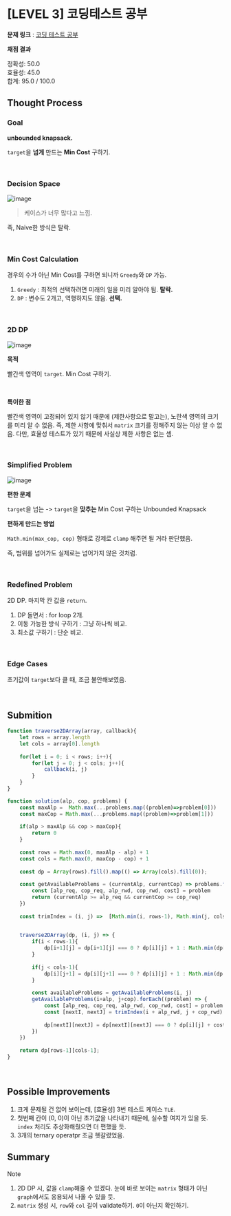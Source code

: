 # [LEVEL 3] 코딩테스트 공부

**문제 링크** : [코딩 테스트 공부](https://school.programmers.co.kr/learn/courses/30/lessons/118668?language=javascript) <br>

**채점 결과**

정확성: 50.0 <br>
효율성: 45.0 <br>
합계: 95.0 / 100.0 <br>

## Thought Process

### Goal

**unbounded knapsack.**

`target`을 **넘게** 만드는 **Min Cost** 구하기.

<br>

### Decision Space
![image](https://github.com/user-attachments/assets/d9c467ba-d521-46a5-9f05-284c6c2f4c53)

> 케이스가 너무 많다고 느낌.

즉, Naive한 방식은 탈락.

<br>

### Min Cost Calculation
경우의 수가 아닌 Min Cost를 구하면 되니까 `Greedy`와 `DP` 가능.

1. `Greedy` : 최적의 선택하려면 미래의 일을 미리 알아야 됨. **탈락.**
2. `DP` : 변수도 2개고, 역행하지도 않음. **선택.**

<br>

### 2D DP

![image](https://github.com/user-attachments/assets/7f3b5b76-190d-4e76-b118-aea79f3b1cfc)

**목적** 

빨간색 영역이 `target`. Min Cost 구하기.

<br>

**특이한 점**

빨간색 영역이 고정되어 있지 않기 때문에 (제한사항으로 말고는), 노란색 영역의 크기를 미리 알 수 없음.
즉, 제한 사항에 맞춰서 `matrix` 크기를 정해주지 않는 이상 알 수 없음.
다만, 효율성 테스트가 있기 때문에 사실상 제한 사항은 없는 셈.

<br>

### Simplified Problem

![image](https://github.com/user-attachments/assets/0b1e8fd0-7a8b-4540-b57e-513474ae2ab2)

**편한 문제**

`target`을 넘는 -> `target`을 **맞추는** Min Cost 구하는 Unbounded Knapsack

**편하게 만드는 방법**

`Math.min(max_cop, cop)` 형태로 강제로 `clamp` 해주면 될 거라 판단했음.

즉, 범위를 넘어가도 실제로는 넘어가지 않은 것처럼.

<br>

### Redefined Problem

2D DP. 마지막 칸 값을 `return`.

1. DP 돌면서 : for loop 2개.
2. 이동 가능한 방식 구하기 : 그냥 하나씩 비교.
3. 최소값 구하기 : 단순 비교.

<br>

### Edge Cases
초기값이 `target`보다 클 때, 조금 불안해보였음.

<br>


## Submition

```js
function traverse2DArray(array, callback){
    let rows = array.length
    let cols = array[0].length
    
    for(let i = 0; i < rows; i++){
        for(let j = 0; j < cols; j++){
            callback(i, j)
        }
    }
}

function solution(alp, cop, problems) {
    const maxAlp =  Math.max(...problems.map((problem)=>problem[0]))
    const maxCop = Math.max(...problems.map((problem)=>problem[1]))
    
    if(alp > maxAlp && cop > maxCop){
        return 0
    }
    
    const rows = Math.max(0, maxAlp - alp) + 1
    const cols = Math.max(0, maxCop - cop) + 1
        
    const dp = Array(rows).fill().map(() => Array(cols).fill(0));
        
    const getAvailableProblems = (currentAlp, currentCop) => problems.filter((problem)=>{
        const [alp_req, cop_req, alp_rwd, cop_rwd, cost] = problem
        return (currentAlp >= alp_req && currentCop >= cop_req)
    })
    
    const trimIndex = (i, j) =>  [Math.min(i, rows-1), Math.min(j, cols-1)]

    
    traverse2DArray(dp, (i, j) => {
        if(i < rows-1){
            dp[i+1][j] = dp[i+1][j] === 0 ? dp[i][j] + 1 : Math.min(dp[i+1][j], dp[i][j] + 1)
        }
        
        if(j < cols-1){
            dp[i][j+1] = dp[i][j+1] === 0 ? dp[i][j] + 1 : Math.min(dp[i][j+1], dp[i][j] + 1)
        }
        
        const availableProblems = getAvailableProblems(i, j)
        getAvailableProblems(i+alp, j+cop).forEach((problem) => {
            const [alp_req, cop_req, alp_rwd, cop_rwd, cost] = problem
            const [nextI, nextJ] = trimIndex(i + alp_rwd, j + cop_rwd)
            
            dp[nextI][nextJ] = dp[nextI][nextJ] === 0 ? dp[i][j] + cost : Math.min(dp[nextI][nextJ], dp[i][j] + cost)
        })
    })
    
    return dp[rows-1][cols-1];
}
```

<br>

## Possible Improvements

1. 크게 문제될 건 없어 보이는데, [효율성] 3번 테스트 케이스 `TLE`.
2. 첫번째 칸이 (0, 0)이 아닌 초기값을 나타내기 때문에, 실수할 여지가 있을 듯. `index` 처리도 추상화해줬으면 더 편했을 듯.
3. 3개의 ternary operatpr 조금 헷갈렸었음.

## Summary
> [!NOTE]
> 1. 2D DP 시, 값을 `clamp`해줄 수 있겠다.
> 눈에 바로 보이는 `matrix` 형태가 아닌 `graph`에서도 응용되서 나올 수 있을 듯.
> 2. `matrix` 생성 시, `row`와 `col` 길이 validate하기. `0`이 아닌지 확인하기.
